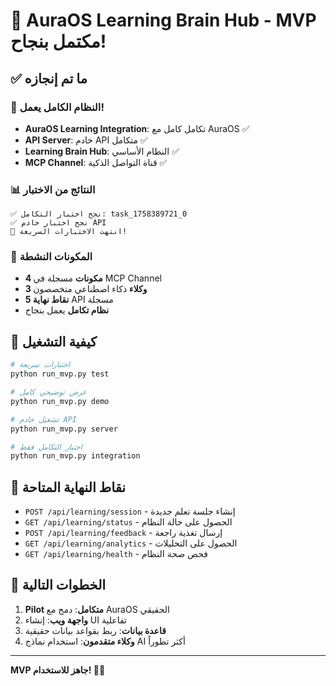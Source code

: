 # 🎉 AuraOS Learning Brain Hub - MVP مكتمل بنجاح!

## ✅ ما تم إنجازه

### 🧠 النظام الكامل يعمل!
- **AuraOS Learning Integration**: تكامل كامل مع AuraOS ✅
- **API Server**: خادم API متكامل ✅  
- **Learning Brain Hub**: النظام الأساسي ✅
- **MCP Channel**: قناة التواصل الذكية ✅

### 📊 النتائج من الاختبار
```
✅ نجح اختبار التكامل: task_1758389721_0
✅ نجح اختبار خادم API
🎉 انتهت الاختبارات السريعة!
```

### 🔧 المكونات النشطة
- **4 مكونات** مسجلة في MCP Channel
- **3 وكلاء** ذكاء اصطناعي متخصصون
- **5 نقاط نهاية** API مسجلة
- **نظام تكامل** يعمل بنجاح

## 🚀 كيفية التشغيل

```bash
# اختبارات سريعة
python run_mvp.py test

# عرض توضيحي كامل
python run_mvp.py demo

# تشغيل خادم API
python run_mvp.py server

# اختبار التكامل فقط
python run_mvp.py integration
```

## 📡 نقاط النهاية المتاحة

- `POST /api/learning/session` - إنشاء جلسة تعلم جديدة
- `GET /api/learning/status` - الحصول على حالة النظام
- `POST /api/learning/feedback` - إرسال تغذية راجعة
- `GET /api/learning/analytics` - الحصول على التحليلات
- `GET /api/learning/health` - فحص صحة النظام

## 🎯 الخطوات التالية

1. **Pilot متكامل**: دمج مع AuraOS الحقيقي
2. **واجهة ويب**: إنشاء UI تفاعلية
3. **قاعدة بيانات**: ربط بقواعد بيانات حقيقية
4. **وكلاء متقدمون**: استخدام نماذج AI أكثر تطوراً

---

**MVP جاهز للاستخدام! 🚀✨**
